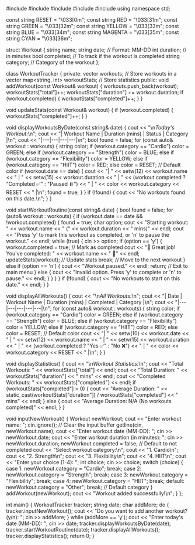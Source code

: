 #include <iostream>
#include <string>
#include <iomanip>
#include <vector>
#include <map>
using namespace std;

 
const string RESET = "\033[0m";
const string RED = "\033[31m";
const string GREEN = "\033[32m";
const string YELLOW = "\033[33m";
const string BLUE = "\033[34m";
const string MAGENTA = "\033[35m";
const string CYAN = "\033[36m";

 
struct Workout {
    string name;
    string date; // Format: MM-DD
    int duration; // in minutes
    bool completed; // To track if the workout is completed
    string category; // Category of the workout
};

 
class WorkoutTracker {
private:
    vector<Workout> workouts; // Store workouts in a vector
    map<string, int> workoutStats; // Store statistics
public:
    void addWorkout(const Workout& workout) {
        workouts.push_back(workout);
        workoutStats["total"]++;
        workoutStats["duration"] += workout.duration;
        if (workout.completed) {
            workoutStats["completed"]++;
        }
    }

  void updateStats(const Workout& workout) {
        if (workout.completed) {
            workoutStats["completed"]++;
        }
    }

  void displayWorkoutsByDate(const string& date) {
        cout << "\n*Today's Workout:*\n";
        cout << "| Workout Name | Duration (mins) | Status | Category |\n";
        cout << "|---|---|---|---|\n";
        bool found = false;
        for (const auto& workout : workouts) {
            string color;
            if (workout.category == "Cardio") color = GREEN;
            else if (workout.category == "Strength") color = BLUE;
            else if (workout.category == "Flexibility") color = YELLOW;
            else if (workout.category == "HIIT") color = RED;
            else color = RESET; // Default color
            if (workout.date == date) {
                cout << "| " << setw(12) << workout.name
<< " | " << setw(15) << workout.duration
<< " | " << (workout.completed ? "Completed ✅" : "Paused ⏸️")
<< " | " << color << workout.category << RESET << " |\n";
                found = true;
            }
        }
        if (!found) {
            cout << "No workouts found on this date.\n";
        }
    }

  void startWorkoutRoutine(const string& date) {
        bool found = false;
        for (auto& workout : workouts) {
            if (workout.date == date && !workout.completed) {
                found = true;
                char option;
                cout << "Starting workout: " << workout.name << " (" << workout.duration << " mins)" << endl;
                cout << "Press 'y' to mark this workout as completed, or 'n' to pause the workout." << endl;
                while (true) {
                    cin >> option;
                    if (option == 'y') {
                        workout.completed = true; // Mark as completed
                        cout << "🎉 Great job! You've completed: " << workout.name << " 🎉" << endl;
                        updateStats(workout); // Update stats
                        break; // Move to the next workout
                    } else if (option == 'n') {
                        cout << "Workout paused." << endl;
                        return; // Exit to main menu
                    } else {
                        cout << "Invalid option. Press 'y' to complete or 'n' to pause." << endl;
                    }
                }
            }
        }
        if (!found) {
            cout << "No workouts to start on this date." << endl;
        }
    }

  void displayAllWorkouts() {
        cout << "\n*All Workouts:*\n";
        cout << "| Date | Workout Name | Duration (mins) | Completed | Category |\n";
        cout << "|---|---|---|---|---|\n";
        for (const auto& workout : workouts) {
            string color;
            if (workout.category == "Cardio") color = GREEN;
            else if (workout.category == "Strength") color = BLUE;
            else if (workout.category == "Flexibility") color = YELLOW;
            else if (workout.category == "HIIT") color = RED;
            else color = RESET; // Default color
            cout << "| " << setw(10) << workout.date
<< " | " << setw(12) << workout.name
<< " | " << setw(15) << workout.duration
<< " | " << (workout.completed ? "Yes ✅" : "No ❌")
<< " | " << color << workout.category << RESET << " |\n";
        }
    }

  void displayStatistics() {
        cout << "\n*Workout Statistics:*\n";
        cout << "Total Workouts: " << workoutStats["total"] << endl;
        cout << "Total Duration: " << workoutStats["duration"] << " mins" << endl;
        cout << "Completed Workouts: " << workoutStats["completed"] << endl;
        if (workoutStats["completed"] > 0) {
            cout << "Average Duration: " << static_cast<double>(workoutStats["duration"]) / workoutStats["completed"] << " mins" << endl;
        } else {
            cout << "Average Duration: N/A (No workouts completed)" << endl;
        }
    }

  void inputNewWorkout() {
        Workout newWorkout;
        cout << "Enter workout name: ";
        cin.ignore(); // Clear the input buffer
        getline(cin, newWorkout.name);
        cout << "Enter workout date (MM-DD): ";
        cin >> newWorkout.date;
        cout << "Enter workout duration (in minutes): ";
        cin >> newWorkout.duration;
        newWorkout.completed = false; // Default to not completed
        cout << "Select workout category:\n";
        cout << "1. Cardio\n";
        cout << "2. Strength\n";
        cout << "3. Flexibility\n";
        cout << "4. HIIT\n";
        cout << "Enter your choice (1-4): ";
        int choice;
        cin >> choice;
        switch (choice) {
            case 1: newWorkout.category = "Cardio"; break;
            case 2: newWorkout.category = "Strength"; break;
            case 3: newWorkout.category = "Flexibility"; break;
            case 4: newWorkout.category = "HIIT"; break;
            default: newWorkout.category = "Other"; break; // Default category
        }
        addWorkout(newWorkout);
        cout << "Workout added successfully!\n";
    }
};

 
 
int main() {
    WorkoutTracker tracker;
    string date;
    char addMore;
    do {
        tracker.inputNewWorkout();
        cout << "Do you want to add another workout? (y/n): ";
        cin >> addMore;
    } while (addMore == 'y');
    cout << "Enter today's date (MM-DD): ";
    cin >> date;
    tracker.displayWorkoutsByDate(date);
    tracker.startWorkoutRoutine(date);
    tracker.displayAllWorkouts();
    tracker.displayStatistics();
    return 0;
}


